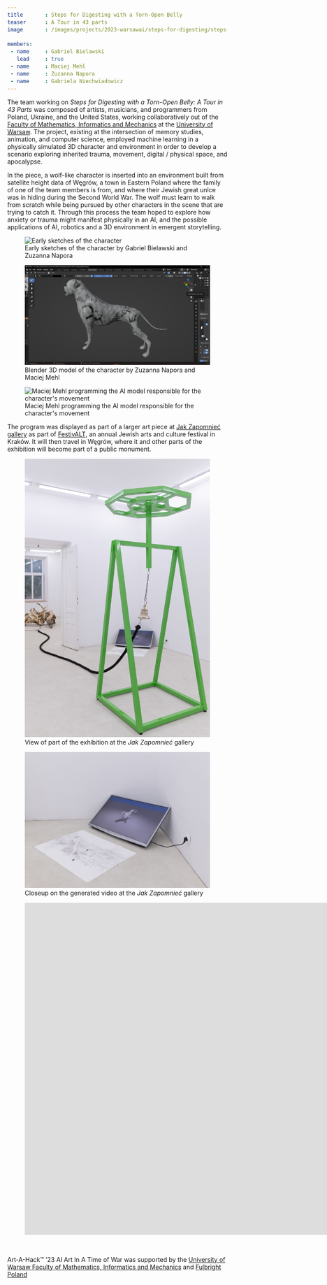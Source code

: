 ```yaml
---
title       : Steps for Digesting with a Torn-Open Belly
teaser      : A Tour in 43 parts
image       : /images/projects/2023-warsawai/steps-for-digesting/steps-for-digesting.jpg

members:
 - name     : Gabriel Bielawski
   lead     : true
 - name     : Maciej Mehl
 - name     : Zuzanna Napora
 - name     : Gabriela Niechwiadowicz
---
```


The team working on *Steps for Digesting with a Torn-Open Belly: A Tour in 43 Parts* was composed of artists, musicians, and programmers from Poland, Ukraine, and the United States, working collaboratively out of the [Faculty of Mathematics, Informatics and Mechanics](https://www.mimuw.edu.pl/en) at the [University of Warsaw](https://en.uw.edu.pl/). The project, existing at the intersection of memory studies, animation, and computer science, employed machine learning in a physically simulated 3D character and environment in order to develop a scenario exploring inherited trauma, movement, digital / physical space, and apocalypse.

In the piece, a wolf-like character is inserted into an environment built from satellite height data of Węgrów, a town in Eastern Poland where the family of one of the team members is from, and where their Jewish great unlce was in hiding during the Second World War. The wolf must learn to walk from scratch while being pursued by other characters in the scene that are trying to catch it. Through this process the team hoped to explore how anxiety or trauma might manifest physically in an AI, and the possible applications of AI, robotics and a 3D environment in emergent storytelling.

<figure>
  <img src="/images/projects/2023-warsawai/steps-for-digesting/early-sketches.jpg" alt="Early sketches of the character" />
  <figcaption>Early sketches of the character by Gabriel Bielawski and Zuzanna Napora</figcaption>
</figure>

<figure>
  <img src="/images/projects/2023-warsawai/steps-for-digesting/dog-model.png" alt="Blender 3D model of the character" />
  <figcaption>Blender 3D model of the character by Zuzanna Napora and Maciej Mehl</figcaption>
</figure>

<figure>
  <img src="/images/projects/2023-warsawai/steps-for-digesting/coding.jpg" alt="Maciej Mehl programming the AI model responsible for the character's movement" />
  <figcaption>Maciej Mehl programming the AI model responsible for the character's movement</figcaption>
</figure>

The program was displayed as part of a larger art piece at [Jak Zapomnieć gallery](https://www.facebook.com/jakzapomniecgallery/) as part of [FestivALT](https://festivalt.com/en/), an annual Jewish arts and culture festival in Kraków. It will then travel in Węgrów, where it and other parts of the exhibition will become part of a public monument.

<figure>
  <img src="/images/projects/2023-warsawai/steps-for-digesting/exhibition2.jpg" alt="View of part of the exhibition" />
  <figcaption>View of part of the exhibition at the <em>Jak Zapomnieć</em> gallery</figcaption>
</figure>

<figure>
  <img src="/images/projects/2023-warsawai/steps-for-digesting/exhibition1.jpg" alt="Closeup on the generated video" />
  <figcaption>Closeup on the generated video at the <em>Jak Zapomnieć</em> gallery</figcaption>
</figure>

<figure class="video">
	<iframe width="1905" height="760" src="https://www.youtube.com/embed/H7Z0AybWCIM" title="Steps for Digesting with a Torn-Open Belly: A Tour in 43 Parts (2023)" frameborder="0" allow="accelerometer; autoplay; clipboard-write; encrypted-media; gyroscope; picture-in-picture; web-share" allowfullscreen></iframe>
</figure>
<br />

Art-A-Hack™ ’23 AI Art In A Time of War was supported by the [University of Warsaw Faculty of Mathematics, Informatics and Mechanics](https://www.mimuw.edu.pl/en) and [Fulbright Poland](https://fulbright.edu.pl/home/) 